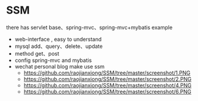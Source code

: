 # SSM
there has servlet base、spring-mvc、spring-mvc+mybatis example
* web-interface , easy to understand
* mysql add、query、delete、update
* method  get、post
* config spring-mvc and mybatis
* wechat personal blog make use ssm
	* https://github.com/raojianxiong/SSM/tree/master/screenshot/1.PNG
	* https://github.com/raojianxiong/SSM/tree/master/screenshot/2.PNG
	* https://github.com/raojianxiong/SSM/tree/master/screenshot/4.PNG
	* https://github.com/raojianxiong/SSM/tree/master/screenshot/6.PNG